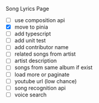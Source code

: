Song Lyrics Page
- [ ] use composition api
- [x] move to pinia
- [ ] add typescript
- [ ] add unit test
- [ ] add contributor name
- [ ] related songs from artist
- [ ] artist description
- [ ] songs from same album if exist
- [ ] load more or paginate
- [ ] youtube url (low chance)
- [ ] song recognition api
- [ ] voice search
